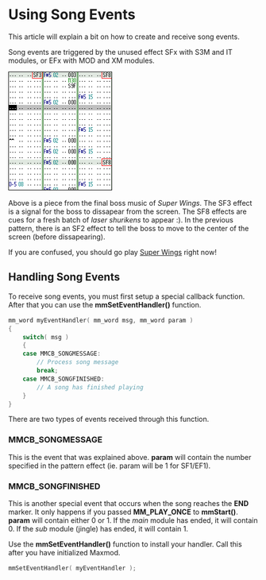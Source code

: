 # Using Song Events

This article will explain a bit on how to create and receive song events.

Song events are triggered by the unused effect SFx with S3M and IT modules, or
EFx with MOD and XM modules.

![Fig 1.1 Song Events in a Pattern](songevents.png "Fig 1.1 Song Events in a Pattern")

Above is a piece from the final boss music of *Super Wings*. The SF3 effect is a
signal for the boss to dissapear from the screen. The SF8 effects are cues for a
fresh batch of *laser shurikens* to appear :). In the previous pattern, there is
an SF2 effect to tell the boss to move to the center of the screen (before
dissapearing).

If you are confused, you should go play
[Super Wings](http://www.pdroms.de/files/1597/) right now!

## Handling Song Events

To receive song events, you must first setup a special callback function. After
that you can use the **mmSetEventHandler()** function.

```c
mm_word myEventHandler( mm_word msg, mm_word param )
{
    switch( msg )
    {
    case MMCB_SONGMESSAGE:
        // Process song message
        break;
    case MMCB_SONGFINISHED:
        // A song has finished playing
    }
}
```

There are two types of events received through this function.

### MMCB\_SONGMESSAGE

This is the event that was explained above. **param** will contain the number
specified in the pattern effect (ie. param will be 1 for SF1/EF1).

### MMCB\_SONGFINISHED

This is another special event that occurs when the song reaches the **END**
marker. It only happens if you passed **MM_PLAY_ONCE** to **mmStart()**.
**param** will contain either 0 or 1. If the *main* module has ended, it will
contain 0. If the *sub* module (jingle) has ended, it will contain 1.

Use the **mmSetEventHandler()** function to install your handler. Call this
after you have initialized Maxmod.

```c
mmSetEventHandler( myEventHandler );
```
